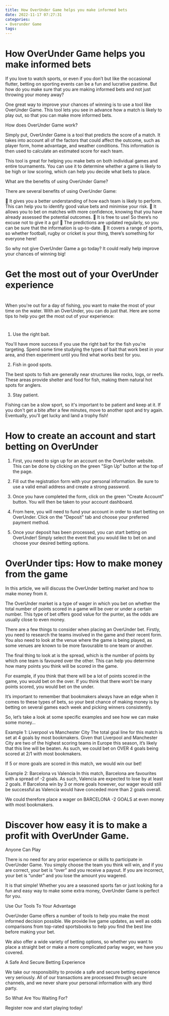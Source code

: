 ```yaml
---
title: How OverUnder Game helps you make informed bets
date: 2022-11-17 07:27:31
categories:
- Overunder Game
tags:
---
```



#  How OverUnder Game helps you make informed bets

If you love to watch sports, or even if you don’t but like the occasional flutter, betting on sporting events can be a fun and lucrative pastime. But how do you make sure that you are making informed bets and not just throwing your money away?

One great way to improve your chances of winning is to use a tool like OverUnder Game. This tool lets you see in advance how a match is likely to play out, so that you can make more informed bets.

How does OverUnder Game work?

Simply put, OverUnder Game is a tool that predicts the score of a match. It takes into account all of the factors that could affect the outcome, such as player form, home advantage, and weather conditions. This information is then used to calculate an estimated score for each team.

This tool is great for helping you make bets on both individual games and entire tournaments. You can use it to determine whether a game is likely to be high or low scoring, which can help you decide what bets to place.

What are the benefits of using OverUnder Game?

There are several benefits of using OverUnder Game:

 It gives you a better understanding of how each team is likely to perform. This can help you to identify good value bets and minimise your risk.  It allows you to bet on matches with more confidence, knowing that you have already assessed the potential outcomes.  It is free to use! So there’s no excuse not to give it a go!  The predictions are updated regularly, so you can be sure that the information is up-to-date.  It covers a range of sports, so whether football, rugby or cricket is your thing, there’s something for everyone here!

So why not give OverUnder Game a go today? It could really help improve your chances of winning big!

#  Get the most out of your OverUnder experience

#

When you're out for a day of fishing, you want to make the most of your time on the water. With an OverUnder, you can do just that. Here are some tips to help you get the most out of your experience:

#

1. Use the right bait.

You'll have more success if you use the right bait for the fish you're targeting. Spend some time studying the types of bait that work best in your area, and then experiment until you find what works best for you.

2. Fish in good spots.

The best spots to fish are generally near structures like rocks, logs, or reefs. These areas provide shelter and food for fish, making them natural hot spots for anglers.

3. Stay patient.

Fishing can be a slow sport, so it's important to be patient and keep at it. If you don't get a bite after a few minutes, move to another spot and try again. Eventually, you'll get lucky and land a trophy fish!

#  How to create an account and start betting on OverUnder

1. First, you need to sign up for an account on the OverUnder website. This can be done by clicking on the green "Sign Up" button at the top of the page.

2. Fill out the registration form with your personal information. Be sure to use a valid email address and create a strong password.

3. Once you have completed the form, click on the green "Create Account" button. You will then be taken to your account dashboard.

4. From here, you will need to fund your account in order to start betting on OverUnder. Click on the "Deposit" tab and choose your preferred payment method.

5. Once your deposit has been processed, you can start betting on OverUnder! Simply select the event that you would like to bet on and choose your desired betting options.

#  OverUnder tips: How to make money from the game

In this article, we will discuss the OverUnder betting market and how to make money from it. 

The OverUnder market is a type of wager in which you bet on whether the total number of points scored in a game will be over or under a certain number. This type of bet offers good value for the punter, as the odds are usually close to even money. 

There are a few things to consider when placing an OverUnder bet. Firstly, you need to research the teams involved in the game and their recent form. You also need to look at the venue where the game is being played, as some venues are known to be more favourable to one team or another. 

The final thing to look at is the spread, which is the number of points by which one team is favoured over the other. This can help you determine how many points you think will be scored in the game. 

For example, if you think that there will be a lot of points scored in the game, you would bet on the over. If you think that there won’t be many points scored, you would bet on the under. 

It’s important to remember that bookmakers always have an edge when it comes to these types of bets, so your best chance of making money is by betting on several games each week and picking winners consistently. 


So, let’s take a look at some specific examples and see how we can make some money… 



Example 1: Liverpool vs Manchester City 
The total goal line for this match is set at 4 goals by most bookmakers. Given that Liverpool and Manchester City are two of the highest scoring teams in Europe this season, it’s likely that this line will be beaten. As such, we could bet on OVER 4 goals being scored at 2/1 with most bookmakers. 

If 5 or more goals are scored in this match, we would win our bet!


Example 2: Barcelona vs Valencia 
In this match, Barcelona are favourites with a spread of -2 goals. As such, Valencia are expected to lose by at least 2 goals. If Barcelona win by 3 or more goals however, our wager would still be successful as Valencia would have conceded more than 2 goals overall. 

We could therefore place a wager on BARCELONA -2 GOALS at even money with most bookmakers.

#  Discover how easy it is to make a profit with OverUnder Game.

Anyone Can Play

There is no need for any prior experience or skills to participate in OverUnder Game. You simply choose the team you think will win, and if you are correct, your bet is “over” and you receive a payout. If you are incorrect, your bet is “under” and you lose the amount you wagered.

It is that simple! Whether you are a seasoned sports fan or just looking for a fun and easy way to make some extra money, OverUnder Game is perfect for you.

Use Our Tools To Your Advantage

OverUnder Game offers a number of tools to help you make the most informed decision possible. We provide live game updates, as well as odds comparisons from top-rated sportsbooks to help you find the best line before making your bet.

We also offer a wide variety of betting options, so whether you want to place a straight bet or make a more complicated parlay wager, we have you covered.

A Safe And Secure Betting Experience

We take our responsibility to provide a safe and secure betting experience very seriously. All of our transactions are processed through secure channels, and we never share your personal information with any third party.

So What Are You Waiting For?

Register now and start playing today!